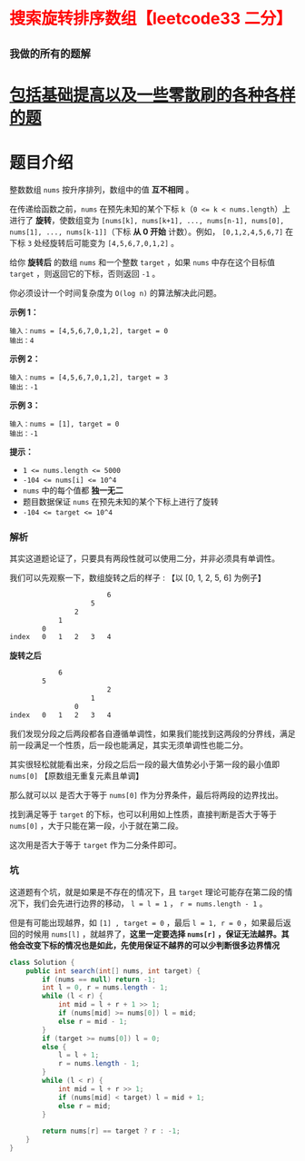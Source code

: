 # <font color='red'>搜索旋转排序数组【leetcode33 二分】</font>

## **`我做的所有的题解`**

# [包括基础提高以及一些零散刷的各种各样的题](https://www.acwing.com/blog/content/33005/) 

# 题目介绍

整数数组 `nums` 按升序排列，数组中的值 **互不相同** 。

在传递给函数之前，`nums` 在预先未知的某个下标 `k`（`0 <= k < nums.length`）上进行了 **旋转**，使数组变为 `[nums[k], nums[k+1], ..., nums[n-1], nums[0], nums[1], ..., nums[k-1]]`（下标 **从 0 开始** 计数）。例如， `[0,1,2,4,5,6,7]` 在下标 `3` 处经旋转后可能变为 `[4,5,6,7,0,1,2]` 。

给你 **旋转后** 的数组 `nums` 和一个整数 `target` ，如果 `nums` 中存在这个目标值 `target` ，则返回它的下标，否则返回 `-1` 。

你必须设计一个时间复杂度为 `O(log n)` 的算法解决此问题。

 

**示例 1：**

```
输入：nums = [4,5,6,7,0,1,2], target = 0
输出：4
```

**示例 2：**

```
输入：nums = [4,5,6,7,0,1,2], target = 3
输出：-1
```

**示例 3：**

```
输入：nums = [1], target = 0
输出：-1
```

 

**提示：**

- `1 <= nums.length <= 5000`
- `-104 <= nums[i] <= 10^4`
- `nums` 中的每个值都 **独一无二**
- 题目数据保证 `nums` 在预先未知的某个下标上进行了旋转
- `-104 <= target <= 10^4`



### 解析

其实这道题论证了，只要具有两段性就可以使用二分，并非必须具有单调性。

我们可以先观察一下，数组旋转之后的样子 : 【以 [0, 1, 2, 5, 6] 为例子】

```sh
                        6
                    5
                2
            1
        0
index   0   1   2   3   4
```

**旋转之后**

```sh
            6
        5
                        2
                    1
                0     
index   0   1   2   3   4
```

我们发现分段之后两段都各自遵循单调性，如果我们能找到这两段的分界线，满足前一段满足一个性质，后一段也能满足，其实无须单调性也能二分。

其实很轻松就能看出来，分段之后后一段的最大值势必小于第一段的最小值即 `nums[0]` 【原数组无重复元素且单调】

那么就可以以 是否大于等于 `nums[0]` 作为分界条件，最后将两段的边界找出。

找到满足等于 `target` 的下标，也可以利用如上性质，直接判断是否大于等于 `nums[0]` ，大于只能在第一段，小于就在第二段。

这次用是否大于等于 `target` 作为二分条件即可。

### 坑

这道题有个坑，就是如果是不存在的情况下，且 `target` 理论可能存在第二段的情况下，我们会先进行边界的移动， `l = l = 1` ， `r = nums.length - 1` 。

但是有可能出现越界，如 `[1] , target = 0` ，最后 `l = 1, r = 0` ，如果最后返回的时候用 `nums[l]` ，就越界了，**这里一定要选择 `nums[r]`  ，保证无法越界。其他会改变下标的情况也是如此，先使用保证不越界的可以少判断很多边界情况**



```java
class Solution {
    public int search(int[] nums, int target) {
        if (nums == null) return -1;
        int l = 0, r = nums.length - 1;
        while (l < r) {
            int mid = l + r + 1 >> 1;
            if (nums[mid] >= nums[0]) l = mid;
            else r = mid - 1;
        }
        if (target >= nums[0]) l = 0;
        else {
            l = l + 1;
            r = nums.length - 1;
        }
        while (l < r) {
            int mid = l + r >> 1;
            if (nums[mid] < target) l = mid + 1;
            else r = mid;
        }
        
        return nums[r] == target ? r : -1;
    }
}
```

